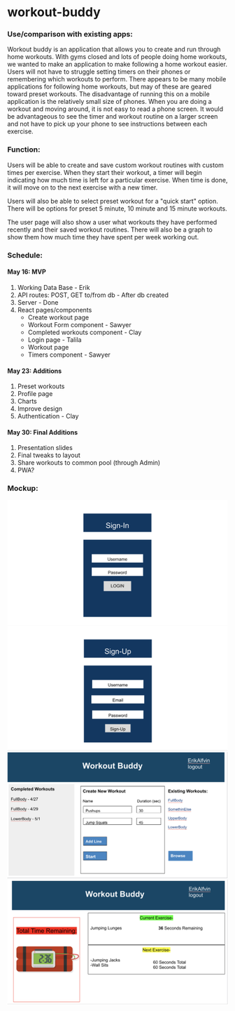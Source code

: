 # workout-buddy

### Use/comparison with existing apps:

Workout buddy is an application that allows you to create and run through home workouts. With gyms closed and lots of people doing home workouts, we wanted to make an application to make following a home workout easier. Users will not have to struggle setting timers on their phones or remembering which workouts to perform. There appears to be many mobile applications for following home workouts, but may of these are geared toward preset workouts. The disadvantage of running this on a mobile application is the relatively small size of phones. When you are doing a workout and moving around, it is not easy to read a phone screen. It would be advantageous to see the timer and workout routine on a larger screen and not have to pick up your phone to see instructions between each exercise.

### Function:

Users will be able to create and save custom workout routines with custom times per exercise. When they start their workout, a timer will begin indicating how much time is left for a particular exercise. When time is done, it will move on to the next exercise with a new timer.

Users will also be able to select preset workout for a "quick start" option. There will be options for preset 5 minute, 10 minute and 15 minute workouts.

The user page will also show a user what workouts they have performed recently and their saved workout routines. There will also be a graph to show them how much time they have spent per week working out.

### Schedule:

#### May 16: MVP
1. Working Data Base - Erik
2. API routes: POST, GET to/from db - After db created
3. Server - Done
4. React pages/components
    * Create workout page
    * Workout Form component - Sawyer
    * Completed workouts component - Clay
    * Login page - Talila
    * Workout page
    * Timers component - Sawyer

#### May 23: Additions
1. Preset workouts
2. Profile page
3. Charts
4. Improve design
5. Authentication - Clay

#### May 30: Final Additions
1. Presentation slides
2. Final tweaks to layout
3. Share workouts to common pool (through Admin)
4. PWA?

### Mockup:
![Sign In](./Sign-in.jpg?raw=true "Sign In")
![Sign Up](./Sign-up.jpg?raw=true "Sign Up")
![Workout Buddy](./landingPage.jpg?raw=true "Workout Buddy")
![Workout Page](./Workout-Page.jpg?raw=true "Workout Page")